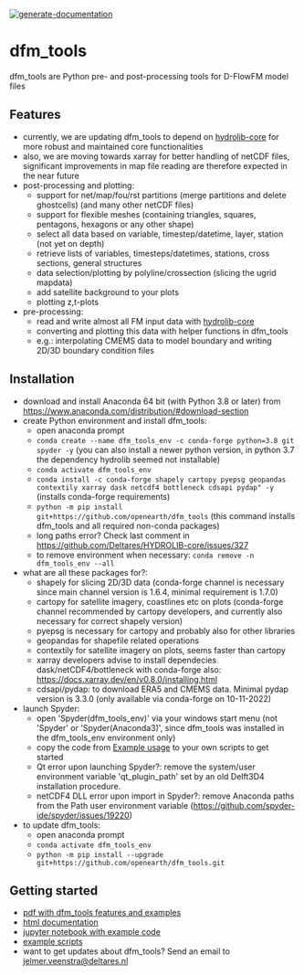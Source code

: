 [![generate-documentation](https://github.com/openearth/dfm_tools/actions/workflows/generate-documentation.yml/badge.svg)](https://github.com/openearth/dfm_tools/actions/workflows/generate-documentation.yml)

dfm_tools
=========

dfm_tools are Python pre- and post-processing tools for D-FlowFM model files

Features
--------
- currently, we are updating dfm_tools to depend on [hydrolib-core](https://github.com/Deltares/HYDROLIB-core) for more robust and maintained core functionalities
- also, we are moving towards xarray for better handling of netCDF files, significant improvements in map file reading are therefore expected in the near future
- post-processing and plotting:
	- support for net/map/fou/rst partitions (merge partitions and delete ghostcells) (and many other netCDF files)
	- support for flexible meshes (containing triangles, squares, pentagons, hexagons or any other shape)
	- select all data based on variable, timestep/datetime, layer, station (not yet on depth)
	- retrieve lists of variables, timesteps/datetimes, stations, cross sections, general structures
	- data selection/plotting by polyline/crossection (slicing the ugrid mapdata)
	- add satellite background to your plots
	- plotting z,t-plots
- pre-processing:
	- read and write almost all FM input data with [hydrolib-core](https://github.com/Deltares/HYDROLIB-core)
	- converting and plotting this data with helper functions in dfm_tools
	- e.g.: interpolating CMEMS data to model boundary and writing 2D/3D boundary condition files

	
Installation
--------
- download and install Anaconda 64 bit (with Python 3.8 or later) from https://www.anaconda.com/distribution/#download-section
- create Python environment and install dfm_tools:
	- open anaconda prompt
	- ``conda create --name dfm_tools_env -c conda-forge python=3.8 git spyder -y`` (you can also install a newer python version, in python 3.7 the dependency hydrolib seemed not installable)
	- ``conda activate dfm_tools_env``
	- ``conda install -c conda-forge shapely cartopy pyepsg geopandas contextily xarray dask netcdf4 bottleneck cdsapi pydap" -y`` (installs conda-forge requirements)
	- ``python -m pip install git+https://github.com/openearth/dfm_tools`` (this command installs dfm_tools and all required non-conda packages)
	- long paths error? Check last comment in https://github.com/Deltares/HYDROLIB-core/issues/327
	- to remove environment when necessary: ``conda remove -n dfm_tools_env --all``
- what are all these packages for?:
	- shapely for slicing 2D/3D data (conda-forge channel is necessary since main channel version is 1.6.4, minimal requirement is 1.7.0)
	- cartopy for satellite imagery, coastlines etc on plots (conda-forge channel recommended by cartopy developers, and currently also necessary for correct shapely version)
	- pyepsg is necessary for cartopy and probably also for other libraries
	- geopandas for shapefile related operations
	- contextily for satellite imagery on plots, seems faster than cartopy
	- xarray developers advise to install dependecies dask/netCDF4/bottleneck with conda-forge also: https://docs.xarray.dev/en/v0.8.0/installing.html
	- cdsapi/pydap: to download ERA5 and CMEMS data. Minimal pydap version is 3.3.0 (only available via conda-forge on 10-11-2022)
- launch Spyder:
	- open 'Spyder(dfm_tools_env)' via your windows start menu (not 'Spyder' or 'Spyder(Anaconda3)', since dfm_tools was installed in the dfm_tools_env environment only)
	- copy the code from [Example usage](#example-usage) to your own scripts to get started
	- Qt error upon launching Spyder?: remove the system/user environment variable 'qt_plugin_path' set by an old Delft3D4 installation procedure.
	- netCDF4 DLL error upon import in Spyder?: remove Anaconda paths from the Path user environment variable (https://github.com/spyder-ide/spyder/issues/19220)
- to update dfm_tools:
	- open anaconda prompt
	- ``conda activate dfm_tools_env``
	- ``python -m pip install --upgrade git+https://github.com/openearth/dfm_tools.git``


Getting started
--------
- [pdf with dfm_tools features and examples](https://nbviewer.org/github/openearth/dfm_tools/raw/pptx/docs/dfm_tools.pdf?flush_cache=true)
- [html documentation](https://htmlpreview.github.io/?https://github.com/openearth/dfm_tools/blob/master/docs/dfm_tools/index.html)
- [jupyter notebook with example code](https://github.com/openearth/dfm_tools/blob/master/notebooks/postprocessing_readme_example.ipynb)
- [example scripts](https://github.com/openearth/dfm_tools/tree/master/tests/examples)
- want to get updates about dfm_tools? Send an email to jelmer.veenstra@deltares.nl
